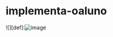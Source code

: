 # implementa-oaluno
![][def]:![image](https://github.com/Alan-campos17/implementa-oaluno/assets/149601081/62dff2a7-8cf9-410a-b206-a38a8c722b64)

